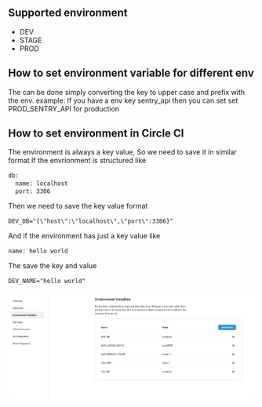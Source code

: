 ## Supported environment
- DEV
- STAGE
- PROD

## How to set environment variable for different env
The can be done simply converting the key to upper case and prefix with the env.
example: If you have a env key sentry_api then you can set set PROD_SENTRY_API for production 

## How to set environment in Circle CI
The environment is always a key value, So we need to save it in similar format
If the envrionment is structured like
```
db:
  name: localhost
  port: 3306
```
Then we need to save the key value format 
```
DEV_DB="{\"host\":\"localhost\",\"port\":3306}"
```

And if the environment has just a key value like
```
name: hello world
```
The save the key and value 
```
DEV_NAME="hello world"
```
![alt text](circlecienv.png "CIRCLE CI ENV")
